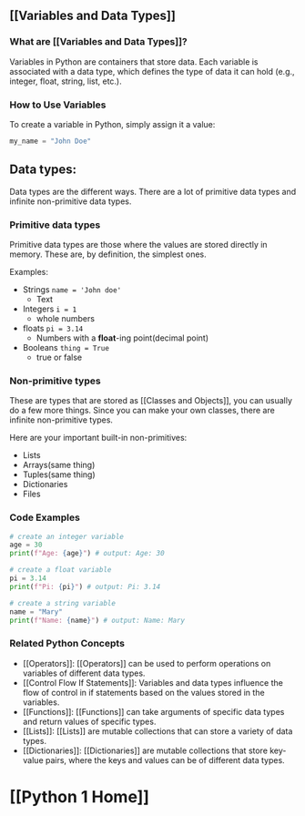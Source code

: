 ## [[Variables and Data Types]]

### What are [[Variables and Data Types]]?
Variables in Python are containers that store data. Each variable is associated with a data type, which defines the type of data it can hold (e.g., integer, float, string, list, etc.).

### How to Use Variables
To create a variable in Python, simply assign it a value:

```python
my_name = "John Doe"
```

## Data types:
Data types are the different ways. There are a lot of primitive data types and infinite non-primitive data types.
### Primitive data types
Primitive data types are those where the values are stored directly in memory. These are, by definition, the simplest ones.

Examples:
- Strings `name = 'John doe'`
	- Text
- Integers `i = 1`
	- whole numbers
- floats `pi = 3.14`
	- Numbers with a **float**-ing point(decimal point) 
- Booleans `thing = True`
	- true or false
### Non-primitive types
These are types that are stored as [[Classes and Objects]], you can usually do a few more things. Since you can make your own classes, there are infinite non-primitive types. 

Here are your important built-in non-primitives:
- Lists
- Arrays(same thing)
- Tuples(same thing)
- Dictionaries
- Files
### Code Examples
```python
# create an integer variable
age = 30
print(f"Age: {age}") # output: Age: 30

# create a float variable
pi = 3.14
print(f"Pi: {pi}") # output: Pi: 3.14

# create a string variable
name = "Mary"
print(f"Name: {name}") # output: Name: Mary
```

### Related Python Concepts

- [[Operators]]: [[Operators]] can be used to perform operations on variables of different data types.
- [[Control Flow If Statements]]: Variables and data types influence the flow of control in if statements based on the values stored in the variables.
- [[Functions]]: [[Functions]] can take arguments of specific data types and return values of specific types.
- [[Lists]]: [[Lists]] are mutable collections that can store a variety of data types.
- [[Dictionaries]]: [[Dictionaries]] are mutable collections that store key-value pairs, where the keys and values can be of different data types.
# [[Python 1 Home]]
